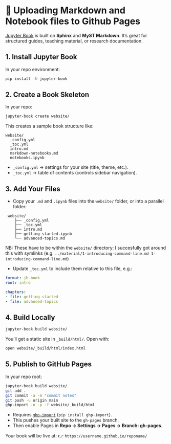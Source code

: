 # 🔧 Uploading Markdown and Notebook files to Github Pages

[Jupyter Book](https://jupyterbook.org/) is built on **Sphinx** and **MyST Markdown**. It’s great for structured guides, teaching material, or research documentation.

## 1. Install Jupyter Book

In your repo environment:

```bash
pip install -U jupyter-book
```

## 2. Create a Book Skeleton

In your repo:

```bash
jupyter-book create website/
```

This creates a sample book structure like:

```
website/
  _config.yml
  _toc.yml
  intro.md
  markdown-notebooks.md
  notebooks.ipynb
```

* `_config.yml` → settings for your site (title, theme, etc.).
* `_toc.yml` → table of contents (controls sidebar navigation).

## 3. Add Your Files

* Copy your `.md` and `.ipynb` files into the `website/` folder, or into a parallel folder:

```
 website/
    ├── _config.yml
    ├── _toc.yml
    ├── intro.md
    ├── getting-started.ipynb
    └── advanced-topics.md
```

NB: These have to be within the `website/` directory: I succesfully got around this with symlinks (e.g. `../material/1-introducing-command-line.md 1-introducing-command-line.md`)

* Update `_toc.yml` to include them relative to this file, e.g.:

```yaml
format: jb-book
root: intro

chapters:
- file: getting-started
- file: advanced-topics
```

## 4. Build Locally

```bash
jupyter-book build website/
```

You’ll get a static site in `_build/html/`.
Open with:

```bash
open website/_build/html/index.html
```

## 5. Publish to GitHub Pages

In your repo root:

```bash
jupyter-book build website/
git add .
git commit -a -m "commit notes"
git push -u origin main
ghp-import -n -p -f website/_build/html
```

* Requires [`ghp-import`](https://github.com/c-w/ghp-import) (`pip install ghp-import`).
* This pushes your built site to the `gh-pages` branch.
* Then enable Pages in **Repo → Settings → Pages → Branch: gh-pages**.

Your book will be live at:
👉 `https://username.github.io/reponame/`
